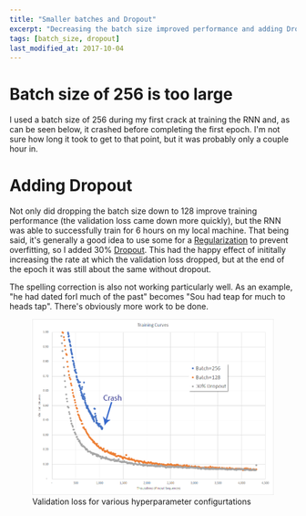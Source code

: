 ```yaml
---
title: "Smaller batches and Dropout"
excerpt: "Decreasing the batch size improved performance and adding Dropout helped even more."
tags: [batch_size, dropout]
last_modified_at: 2017-10-04
---
```


# Batch size of 256 is too large
I used a batch size of 256 during my first crack at training the RNN and, as can be seen below, it crashed before completing the first epoch. I'm not sure how long it took to get to that point, but it was probably only a couple hour in.

# Adding Dropout
Not only did dropping the batch size down to 128 improve training performance (the validation loss came down more quickly), but the RNN was able to successfully train for 6 hours on my local machine. That being said, it's generally a good idea to use some for a [Regularization](https://en.wikipedia.org/wiki/Regularization_(mathematics)) to prevent overfitting, so I added 30% [Dropout](https://en.wikipedia.org/wiki/Dropout_(neural_networks)). This had the happy effect of inititally increasing the rate at which the validation loss dropped, but at the end of the epoch it was still about the same without dropout.

The spelling correction is also not working particularly well. As an example, "he had dated forI much of the past" becomes "Sou had teap for much to heads tap". There's obviously more work to be done.
<figure>
	<img src="assets/images/batch256-and-dropout.png" alt="256 batch size and 30% Dropout"/>
	<figcaption>Validation loss for various hyperparameter configurtations</figcaption>
</figure>
